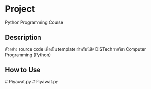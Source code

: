 # Project
Python Programming Course

## Description
ตัวอย่าง source code เพื่อเป็น template สำหรับนิสิต DiSTech รายวิชา Computer Programming (Python)

## How to Use
#   P i y a w a t . p y  
 #   P i y a w a t . p y  
 